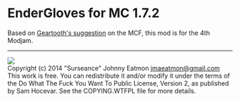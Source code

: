 EnderGloves for MC 1.7.2
========================

Based on [Geartooth's suggestion](http://www.minecraftforum.net/topic/1299856-ender-gloves/) 
on the MCF, this mod is for the 4th Modjam.

---

![](http://www.wtfpl.net/wp-content/uploads/2012/12/logo-220x1601.png) <br/>
Copyright (c) 2014 "Surseance" Johnny Eatmon <jmaeatmon@gmail.com>
This work is free. You can redistribute it and/or modify it under the
terms of the Do What The Fuck You Want To Public License, Version 2,
as published by Sam Hocevar. See the COPYING.WTFPL file for more details.
